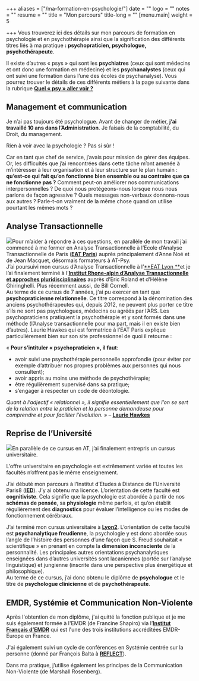 +++
aliases = ["/ma-formation-en-psychologie/"]
date = ""
logo = ""
notes = ""
resume = ""
title = "Mon parcours"
title-long = ""
[menu.main]
weight = 5

+++
Vous trouverez ici des détails sur mon parcours de formation en psychologie et en psychothérapie ainsi que la signification des différents titres liés à ma pratique **: psychopraticien, psychologue, psychothérapeute**.

Il existe d’autres « psys » qui sont les **psychiatres** (ceux qui sont médecins et ont donc une formation en médecine) et les **psychanalystes** (ceux qui ont suivi une formation dans l’une des écoles de psychanalyse). Vous pourrez trouver le détails de ces différents métiers à la page suivante dans la rubrique [**Quel « psy » aller voir ?**](http://ct-psy.com/accueil/la-psychotherapie-pour-qui-pour-quoi/)

## Management et communication

Je n’ai pas toujours été psychologue. Avant de changer de métier, **j’ai travaillé 10 ans dans l’Administration**. Je faisais de la comptabilité, du Droit, du management.

Rien à voir avec la psychologie ? Pas si sûr !

Car en tant que chef de service, j’avais pour mission de gérer des équipes. Or, les difficultés que j’ai rencontrées dans cette tâche m’ont amenée à m’intéresser à leur organisation et à leur structure sur le plan humain : **qu’est-ce qui fait qu’on fonctionne bien ensemble ou au contraire que ça ne fonctionne pas ?** Comment peut-on améliorer nos communications interpersonnelles ? De quoi nous protégeons-nous lorsque nous nous parlons de façon agressive ? Quels messages non-verbaux donnons-nous aux autres ? Parle-t-on vraiment de la même chose quand on utilise pourtant les mêmes mots ?

## Analyse Transactionnelle

![](http://ct-psy.com/wp-content/uploads/2017/08/pexels-photo-486841-300x200.jpeg)Pour m’aider à répondre à ces questions, en parallèle de mon travail j’ai commencé à me former en Analyse Transactionnelle à l’Ecole d’Analyse Transactionnelle de Paris ([**EAT Paris**](http://www.eat-paris.net/)) auprès principalement d’Anne Noé et de Jean Macquet, désormais formateurs à AT-Psy.  
J’ai poursuivi mon cursus d’Analyse Transactionnelle à l’[**EAT Lyon **](http://www.eat-lyon.fr/)et je l’ai finalement terminé à l’[**Institut Rhone-alpin d’Analyse Transactionnelle et approches pluridisciplinaires**](https://www.institut-rhonalpin-at.fr/formations/) auprès d’Eric Roland et d’Hélène Ghiringhelli. Plus récemment aussi, de Bill Cornell.  
Au terme de ce cursus de 7 années, j'ai pu exercer en tant que **psychopraticienne relationnelle**. Ce titre correspond à la dénomination des anciens psychothérapeutes qui, depuis 2012, ne peuvent plus porter ce titre s’ils ne sont pas psychologues, médecins ou agréés par l’ARS. Les psychopraticiens pratiquent la psychothérapie et y sont formés dans une méthode (l’Analyse transactionnelle pour ma part, mais il en existe bien d’autres). Laurie Hawkes qui est formatrice à l’EAT Paris explique particulièrement bien sur son site professionnel de quoi il retourne :

« **Pour s’intituler « psychopraticien », il faut**:

* avoir suivi une psychothérapie personnelle approfondie (pour éviter par exemple d’attribuer nos propres problèmes aux personnes qui nous consultent);
* avoir appris au moins une méthode de psychothérapie;
* être régulièrement supervisé dans sa pratique;
* s’engager à respecter un code de déontologie.

_Quant à l’adjectif « relationnel », il signifie essentiellement que l’on se sert de la relation entre le praticien et la personne demandeuse pour comprendre et pour faciliter l’évolution. » –_ [**Laurie Hawkes**](http://www.lauriehawkes.com/)

## Reprise de l’Université

![](http://ct-psy.com/wp-content/uploads/2017/08/pexels-photo-269810-300x225.jpeg)En parallèle de ce cursus en AT, j’ai finalement entrepris un cursus universitaire.

L’offre universitaire en psychologie est extrêmement variée et toutes les facultés n’offrent pas le même enseignement.

J’ai débuté mon parcours à l’Institut d’Etudes à Distance de l’Université Paris8 ([**IED**](https://iedparis8.net/)). J’y ai obtenu ma licence. L’orientation de cette faculté est **cognitiviste**. Cela signifie que la psychologie est abordée à partir de nos **schémas de pensée**, sa **physiologie** même parfois, et qu’on établit régulièrement des **diagnostics** pour évaluer l’intelligence ou les modes de fonctionnement cérébraux.

J’ai terminé mon cursus universitaire à [**Lyon2**](http://www.univ-lyon2.fr/). L’orientation de cette faculté est **psychanalytique freudienne**, la psychologie y est donc abordée sous l’angle de l’histoire des personnes d’une façon que S. Freud souhaitait « scientifique » en prenant en compte la **dimension inconsciente** de la personnalité. Les principales autres orientations psychanalytiques enseignées dans d’autres universités sont lacaniennes (portée sur l’analyse linguistique) et jungienne (inscrite dans une perspective plus énergétique et philosophique).  
Au terme de ce cursus, j’ai donc obtenu le diplôme de **psychologue** et le titre de **psychologue clinicienne** et de **psychothérapeute**.

## EMDR, Systémie et Communication Non-Violente

Après l'obtention de mon diplôme, j'ai quitté la fonction publique et je me suis également formée à l'EMDR (de Francine Shapiro) via l’[**Institut Français d’EMDR**](http://www.emdr-france.org/) qui est l'une des trois institutions accréditées EMDR-Europe en France. 

J'ai également suivi un cycle de conférences en Systémie centrée sur la personne (donné par François Balta à [**REFLECT**](https://reflect-lyon.org/)). 

Dans ma pratique, j’utilise également les principes de la Communication Non-Violente (de Marshall Rosenberg).